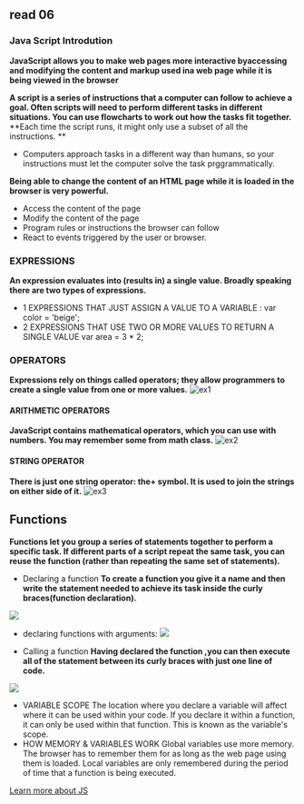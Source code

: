 ## read 06

### Java Script Introdution
**JavaScript allows you to make web pages more interactive byaccessing and modifying the content and markup used ina web page while it is being viewed in the browser**

**A script is a series of instructions that a computer can follow to achieve a goal. 
Often scripts will need to perform different tasks in different situations. 
You can use flowcharts to work out how the tasks fit together.**
**Each time the script runs, it might only use a subset of all the instructions. **
- Computers approach tasks in a different way than humans, so your instructions must let the computer solve the task prggrammatically. 

**Being able to change the content of an HTML page while it is loaded in the browser is very powerful.** 
* Access the content of the page 
* Modify the content of the page 
* Program rules or instructions the browser can follow 
* React to events triggered by the user or browser.

### EXPRESSIONS
**An expression evaluates into (results in) a single value. Broadly speaking  there are two types of expressions.** 
- 1 
EXPRESSIONS THAT JUST ASSIGN A 
VALUE TO A VARIABLE :
 var color = 'beige'; 
- 2 
EXPRESSIONS THAT USE TWO OR 
MORE VALUES TO RETURN A 
SINGLE VALUE
var area = 3 * 2;

### OPERATORS 
**Expressions rely on things called operators; they allow programmers to  create a single value from one or more values.**
![ex1](https://i.ytimg.com/vi/wFB-ywsNPwg/maxresdefault.jpg)

#### ARITHMETIC OPERATORS 
**JavaScript contains  mathematical 
operators, which you can use with numbers. You may remember some from math class.**
![ex2](https://slideplayer.com/slide/13571844/82/images/28/Arithmetic+Operators+in+JavaScript.jpg)

#### STRING OPERATOR 
**There is just one string operator: the+ symbol. It is used to join the strings on either side of it.**
![ex3](https://data-flair.training/blogs/wp-content/uploads/sites/2/2019/08/JavaScript-String-operators.jpg)



## Functions
**Functions let you group a series of statements together to perform a specific task. If different parts of a script repeat the same task, you can reuse the function (rather than repeating the same set of statements).**

* Declaring a function
**To create a function you give it a name and then write the statement needed to achieve its task inside the curly braces(function declaration).**

![](https://i.stack.imgur.com/bCrSm.png)

* declaring functions with arguments:
![](https://cf.ppt-online.org/files/slide/z/ZQB7W6CTo0jgKzhF5VLlfNdbm1HPD2exvrSG9q/slide-27.jpg)

* Calling a function
**Having declared the function ,you can then execute all of the statement between its curly braces with just one line of code.**

![](https://i.ytimg.com/vi/95mIis5M-gU/hqdefault.jpg)

- VARIABLE SCOPE 
The location where you declare a variable will affect where it can be used  within your code. If you declare it within a function, it can only be used within that function. This is known as the variable's scope. 
- HOW MEMORY & VARIABLES WORK 
Global variables use more memory. The browser has to remember them for as long as the web page using them is loaded. Local variables are only remembered during the period of time that a function is being executed. 

[Learn more about JS](https://www.w3schools.com/js/DEFAULT.asp)





